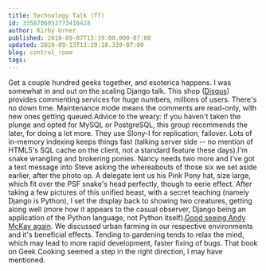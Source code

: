 ```yaml
---
title: Technology Talk (TT)
id: 3358706053773416428
author: Kirby Urner
published: 2010-09-07T13:19:00.000-07:00
updated: 2010-09-13T13:19:18.339-07:00
blog: control_room
tags: 
---
```


Get a couple hundred geeks together, and esoterica happens.  I was somewhat in and out on the scaling Django talk.  This shop ([Disqus](http://disqus.com/)) provides commenting services for huge numbers, millions of users. There's no down time.  Maintenance mode means the comments are read-only, with new ones getting queued.Advice to the weary:  if you haven't taken the plunge and opted for MySQL or PostgreSQL, this group recommends the later, for doing a lot more.  They use Slony-I for replication, failover.  Lots of in-memory indexing keeps things fast (talking server side -- no mention of HTML5's SQL cache on the client, not a standard feature these days).I'm snake wrangling and brokering ponies.  Nancy needs two more and I've got a text message into Steve asking the whereabouts of those six we set aside earlier, after the photo op.  A delegate lent us his Pink Pony hat, size large, which fit over the PSF snake's head perfectly, though to eerie effect.  After taking a few pictures of this unified beast, with a secret teaching (namely Django is Python), I set the display back to showing two creatures, getting along well (more how it appears to the casual observer, Django being an application of the Python language, not Python itself).[Good seeing Andy McKay again](http://controlroom.blogspot.com/2009/09/djangocon-day-3.html).  We discussed urban farming in our respective environments and it's beneficial effects.  Tending to gardening tends to relax the mind, which may lead to more rapid development, faster fixing of bugs.  That book on Geek Cooking seemed a step in the right direction, I may have mentioned.